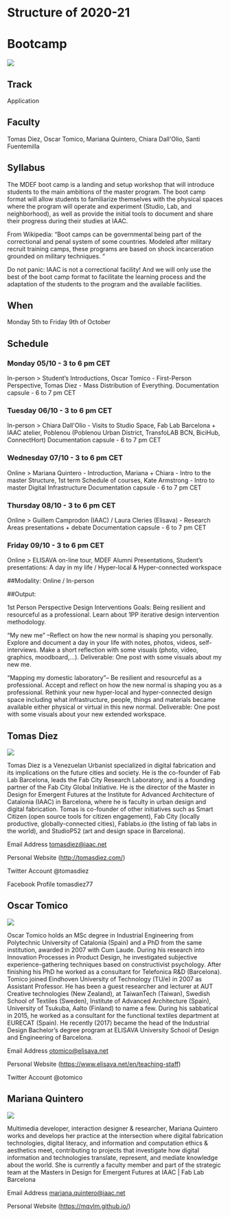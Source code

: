 Structure of 2020-21
======================
# Bootcamp

![](images/bootcamp_1.png)

## Track
Application

## Faculty
Tomas Diez, Oscar Tomico, Mariana Quintero, Chiara Dall'Olio, Santi Fuentemilla  

## Syllabus

The MDEF boot camp is a landing and setup workshop that will introduce students to the main ambitions of the master program. The boot camp format will allow students to familiarize themselves with the physical spaces where the program will operate and experiment (Studio, Lab, and neighborhood), as well as provide the initial tools to document and share their progress during their studies at IAAC.

From Wikipedia: “Boot camps can be governmental being part of the correctional and penal system of some countries. Modeled after military recruit training camps, these programs are based on shock incarceration grounded on military techniques. “

Do not panic: IAAC is not a correctional facility! And we will only use the best of the boot camp format to facilitate the learning process and the adaptation of the students to the program and the available facilities.

## When  
 Monday 5th to Friday 9th of October

## Schedule

### Monday 05/10 - 3 to 6 pm CET
 In-person > Student’s Introductions, Oscar Tomico - First-Person Perspective, Tomas Diez - Mass Distribution of Everything.
Documentation capsule - 6 to 7 pm CET

### Tuesday 06/10 - 3 to 6 pm CET
In-person > Chiara Dall'Olio - Visits to Studio Space, Fab Lab Barcelona + IAAC atelier, Poblenou (Poblenou Urban District, TransfoLAB BCN, BiciHub, ConnectHort)
Documentation capsule - 6 to 7 pm CET

### Wednesday 07/10 - 3 to 6 pm CET
Online > Mariana Quintero - Introduction, Mariana + Chiara - Intro to the master Structure, 1st term Schedule of courses, Kate Armstrong - Intro to master Digital Infrastructure
Documentation capsule - 6 to 7 pm CET

### Thursday 08/10 - 3 to 6 pm CET
Online > Guillem Camprodon (IAAC) / Laura Cleries (Elisava) - Research Areas presentations + debate
Documentation capsule - 6 to 7 pm CET

### Friday 09/10 - 3 to 6 pm CET
Online > ELISAVA on-line tour, MDEF Alumni Presentations, Student’s presentations: A day in my life / Hyper-local & Hyper-connected workspace

##Modality: Online / In-person

##Output:

1st Person Perspective Design Interventions
Goals: Being resilient and resourceful as a professional. Learn about 1PP iterative design intervention methodology.


“My new me” –Reflect on how the new normal is shaping you personally. Explore and document a day in your life with notes, photos, videos, self-interviews. Make a short reflection with some visuals (photo, video, graphics, moodboard,...). Deliverable: One post with some visuals about my new me.

“Mapping my domestic laboratory”– Be resilient and resourceful as a professional. Accept and reflect on how the new normal is shaping you as a professional. Rethink your new hyper-local and hyper-connected design space including what infrastructure, people, things and materials became available either physical or virtual in this new normal. Deliverable: One post with some visuals about your new extended workspace.

## Tomas Diez

![](/assets/images/faculty_photos/tomas_diez.jpg)

Tomas Diez is a Venezuelan Urbanist specialized in digital fabrication and its implications on the future cities and society. He is the co-founder of Fab Lab Barcelona, leads the Fab City Research Laboratory, and is a founding partner of the Fab City Global Initiative. He is the director of the Master in Design for Emergent Futures at the Institute for Advanced Architecture of Catalonia (IAAC) in Barcelona, where he is faculty in urban design and digital fabrication. Tomas is co-founder of other initiatives such as Smart Citizen (open source tools for citizen engagement), Fab City (locally productive, globally-connected cities), Fablabs.io (the listing of fab labs in the world), and StudioP52 (art and design space in Barcelona).

Email Address tomasdiez@iaac.net

Personal Website (http://tomasdiez.com/)

Twitter Account @tomasdiez

Facebook Profile tomasdiez77

## Oscar Tomico

![](/assets/images/faculty_photos/oscar_tomico.jpg)

Oscar Tomico holds an MSc degree in Industrial Engineering from Polytechnic University of Catalonia (Spain) and a PhD from the same institution, awarded in 2007 with Cum Laude. During his research into Innovation Processes in Product Design, he investigated subjective experience-gathering techniques based on constructivist psychology. After finishing his PhD he worked as a consultant for Telefonica R&D (Barcelona). Tomico joined Eindhoven University of Technology (TU/e) in 2007 as Assistant Professor. He has been a guest researcher and lecturer at AUT Creative technologies (New Zealand), at TaiwanTech (Taiwan), Swedish School of Textiles (Sweden), Institute of Advanced Architecture (Spain), University of Tsukuba, Aalto (Finland) to name a few. During his sabbatical in 2015, he worked as a consultant for the functional textiles department at EURECAT (Spain). He recently (2017) became the head of the Industrial Design Bachelor’s degree program at ELISAVA University School of Design and Engineering of Barcelona.

Email Address otomico@elisava.net

Personal Website (https://www.elisava.net/en/teaching-staff)

Twitter Account @otomico

## Mariana Quintero

![](/assets/images/faculty_photos/mariana_quintero.jpg)

Multimedia developer, interaction designer & researcher, Mariana Quintero works and develops her practice at the intersection where digital fabrication technologies, digital literacy, and information and computation ethics & aesthetics meet, contributing to projects that investigate how digital information and technologies translate, represent, and mediate knowledge about the world. She is currently a faculty member and part of the strategic team at the Masters in Design for Emergent Futures at IAAC | Fab Lab Barcelona

Email Address mariana.quintero@iaac.net

Personal Website (https://mqvlm.github.io/)

